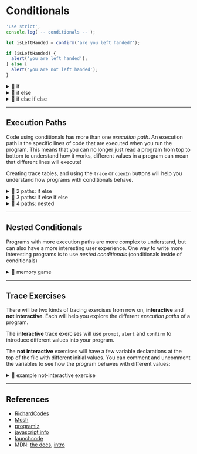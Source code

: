# Conditionals

```js
'use strict';
console.log('-- conditionals --');

let isLeftHanded = confirm('are you left handed?');

if (isLeftHanded) {
  alert('you are left handed');
} else {
  alert('you are not left handed');
}
```

<details>
<summary>🥚 if</summary>

```js
'use strict';
console.log('-- if --');

let input = prompt("please don't cancel");

let response = '';
if (input === null) {
  // enter this block if the condition is true
  response = 'you are a canceler';
}

alert(response);
```

</details>
<details>
<summary>🥚 if else</summary>

```js
'use strict';
console.log('--  if else  --');

let input = prompt("please don't cancel");

let response = '';
if (input === null) {
  // enter this block if the condition is true
  response = 'you are a canceler';
} else {
  // enter this block if the condition is false
  response = input;
}

alert(response);
```

</details>
<details>
<summary>🥚 if else if else</summary>

```js
'use strict';
console.log('-- if else if else --');

let input = prompt('enter something');

let response = '';
if (input === null) {
  // enter this block if the first condition is true
  response = 'you are a canceler';
} else if (input === '') {
  // enter this block if the second condition is true
  response = 'come on, type something';
} else {
  // enter this block if all conditions are false
  response = '"' + input + '" is something';
}

alert(response);
```

</details>

---

## Execution Paths

Code using conditionals has more than one _execution path_. An execution path is the specific lines of code that are executed when you run the program. This means that you can no longer just read a program from top to bottom to understand how it works, different values in a program can mean that different lines will execute!

Creating trace tables, and using the `trace` or `openIn` buttons will help you understand how programs with conditionals behave.

<details>
<summary>🥚 2 paths: if else</summary>

```js
'use strict';
console.log('-- 2 paths: if else --');

let input = prompt('enter something');

let path = '';
if (input === null) {
  path = 'a';
} else {
  path = 'b';
}

alert(path);
```

</details>
<details>
<summary>🥚 3 paths: if else if else</summary>

```js
'use strict';
console.log('-- 3 paths: if else if else --');

let input = prompt('enter something');

let path = '';
if (input === null) {
  path = 'a';
} else if (input === '') {
  path = 'b';
} else {
  path = 'c';
}

alert(path);
```

</details>
<details>
<summary>🥚 4 paths: nested</summary>

```js
'use strict';
console.log('-- 4 paths: nested --');

let input = prompt('enter "something"');

let path = '';
if (input !== null) {
  path = 'a';
  if (input === '') {
    path = path + '1';
  } else if (input === 'something') {
    path = path + '2';
  } else {
    path = path + '3';
  }
} else {
  path = 'b';
}

alert(path);
```

</details>

---

## Nested Conditionals

Programs with more execution paths are more complex to understand, but can also have a more interesting user experience. One way to write more interesting programs is to use _nested conditionals_ (conditionals inside of conditionals)

<details>
<summary>🐣 memory game</summary>

```js
'use strict';
console.log('-- memory game --');

let thingToRemember = prompt(
  'enter some text, then remember it.\n\n' +
    'if you remember it correctly you win'
);

if (thingToRemember !== null) {
  let displayTheText = confirm(
    'would you like to see your text one more time?'
  );
  if (displayTheText) {
    alert(thingToRemember);
  }
  let guess = prompt('now try to remember what it was:');
  if (guess !== null) {
    if (guess === thingToRemember) {
      alert('you win!');
    } else {
      alert('try again.');
    }
  }
}

alert('good bye');
```

</details>

---

## Trace Exercises

There will be two kinds of tracing exercises from now on, **interactive** and **not interactive**. Each will help you explore the different _execution paths_ of a program.

The **interactive** trace exercises will use `prompt`, `alert` and `confirm` to introduce different values into your program.

The **not interactive** exercises will have a few variable declarations at the top of the file with different initial values. You can comment and uncomment the variables to see how the program behaves with different values:

<details>
<summary>🥚 example not-interactive exercise</summary>

```js
'use strict';
let value = -1;
// let value = -0.5;
// let value = 0;
// let value = 0.5;
// let value = 1;

let message;
if (value < 0) {
  message = 'too small';
} else if (value === 0) {
  message = 'perfect';
} else if (value > 0) {
  message = 'too big';
} else {
  message = 'this path is unreachable!';
}

console.log(message);
```

</details>

---

## References

- [RichardCodes](https://www.youtube.com/watch?v=NAOSKGV9bqg)
- [Mosh](https://www.youtube.com/watch?v=IsG4Xd6LlsM)
- [programiz](https://www.programiz.com/javascript/if-else)
- [javascript.info](https://javascript.info/ifelse)
- [launchcode](https://education.launchcode.org/intro-to-professional-web-dev/chapters/booleans-and-conditionals/conditionals.html)
- MDN: [the docs](https://developer.mozilla.org/en-US/docs/Web/JavaScript/Reference/Statements/if...else), [intro](https://developer.mozilla.org/en-US/docs/Learn/JavaScript/Building_blocks/conditionals)
